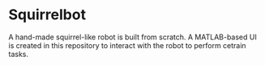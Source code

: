 # Squirrelbot

A hand-made squirrel-like robot is built from scratch. A MATLAB-based UI is created in this repository to interact with the robot to perform cetrain tasks.

